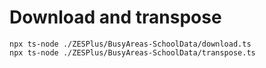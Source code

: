 # Download and transpose

```
npx ts-node ./ZESPlus/BusyAreas-SchoolData/download.ts
npx ts-node ./ZESPlus/BusyAreas-SchoolData/transpose.ts
```
